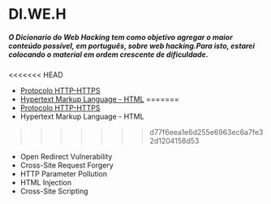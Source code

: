 # DI.WE.H
##### O Dicionario do Web Hacking tem como objetivo agregar o maior conteúdo possível, em português, sobre web hacking.Para isto, estarei colocando o material em ordem crescente de dificuldade.


<<<<<<< HEAD
* [Protocolo HTTP-HTTPS](Protocolo%20HTTP-HTTPS)
* [Hypertext Markup Language - HTML](Hypertext%20Markup%20Language%20-%20HTML)
=======
* [Protocolo HTTP-HTTPS](Protocolo%20HTTP-HTTPS.md)
* Hypertext Markup Language - HTML
>>>>>>> d77f6eea1e6d255e6963ec6a7fe32d1204158d53
* Open Redirect Vulnerability
* Cross-Site Request Forgery 
* HTTP Parameter Pollution 
* HTML Injection
* Cross-Site Scripting 

